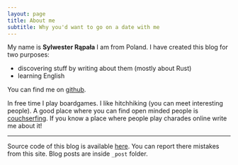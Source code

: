 ```yaml
---
layout: page
title: About me
subtitle: Why you'd want to go on a date with me
---
```


My name is **Sylwester Rąpała** I am from Poland. I have created this blog for two purposes:
- discovering stuff by writing about them (mostly about Rust)
- learning English

You can find me on [github](https://github.com/xoac/).

In free time I play boardgames. I like hitchhiking (you can meet interesting people). A good place where you can find open minded people is [couchserfing](https://www.couchsurfing.com/). If you know a place where people play charades online write me about it!

- - -

Source code of this blog is available [here](https://github.com/xoac/discovering-blog/). You can report there mistakes from this site. Blog posts are inside `_post` folder.
